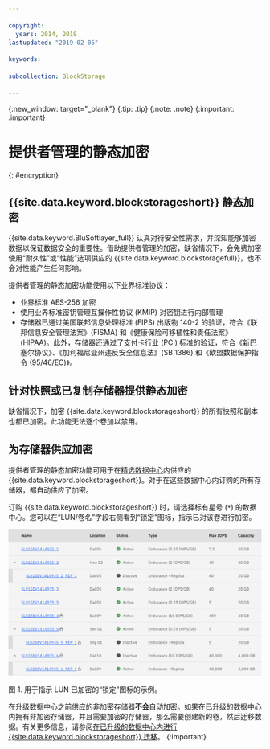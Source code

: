 ```yaml
---

copyright:
  years: 2014, 2019
lastupdated: "2019-02-05"

keywords:

subcollection: BlockStorage

---
```

{:new_window: target="_blank"}
{:tip: .tip}
{:note: .note}
{:important: .important}

# 提供者管理的静态加密
{: #encryption}

## {{site.data.keyword.blockstorageshort}} 静态加密

{{site.data.keyword.BluSoftlayer_full}} 认真对待安全性需求，并深知能够加密数据以保证数据安全的重要性。借助提供者管理的加密，缺省情况下，会免费加密使用“耐久性”或“性能”选项供应的 {{site.data.keyword.blockstoragefull}}，也不会对性能产生任何影响。

提供者管理的静态加密功能使用以下业界标准协议：

* 业界标准 AES-256 加密
* 使用业界标准密钥管理互操作性协议 (KMIP) 对密钥进行内部管理
* 存储器已通过美国联邦信息处理标准 (FIPS) 出版物 140-2 的验证，符合《联邦信息安全管理法案》(FISMA) 和《健康保险可移植性和责任法案》(HIPAA)。此外，存储器还通过了支付卡行业 (PCI) 标准的验证，符合《新巴塞尔协议》、《加利福尼亚州违反安全信息法》(SB 1386) 和《欧盟数据保护指令 (95/46/EC)》。

## 针对快照或已复制存储器提供静态加密  

缺省情况下，加密 {{site.data.keyword.blockstorageshort}} 的所有快照和副本也都已加密。此功能无法逐个卷加以禁用。

## 为存储器供应加密

提供者管理的静态加密功能可用于在[精选数据中心](/docs/infrastructure/BlockStorage?topic=BlockStorage-news)内供应的 {{site.data.keyword.blockstorageshort}}。对于在这些数据中心内订购的所有存储器，都自动供应了加密。

订购 {{site.data.keyword.blockstorageshort}} 时，请选择标有星号 (`*`) 的数据中心。您可以在“LUN/卷名”字段右侧看到“锁定”图标，指示已对该卷进行加密。

![“锁定”图标指示 LUN 已加密](/images/encryptedstorage.png)
<caption>图 1. 用于指示 LUN 已加密的“锁定”图标的示例。</caption>



在升级数据中心之前供应的非加密存储器**不会**自动加密。如果在已升级的数据中心内拥有非加密存储器，并且需要加密的存储器，那么需要创建新的卷，然后迁移数据。有关更多信息，请参阅[在已升级的数据中心内进行 {{site.data.keyword.blockstorageshort}} 迁移](/docs/infrastructure/BlockStorage?topic=BlockStorage-migratestorage)。
{:important}
